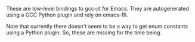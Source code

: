These are low-level bindings to gcc-jit for Emacs.  They are
autogenerated using a GCC Python plugin and rely on emacs-ffi.

Note that currently there doesn't seem to be a way to get enum
constants using a Python plugin.  So, these are missing for the time
being.
